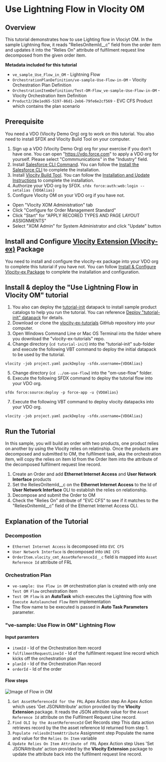 # Use Lightning Flow in Vlocity OM
## Overview
This tutorial demonstrates how to use Lighting flow in Vlociyt OM. In the sample Lightning flow, it reads "ReliesOnItemId__c" field from the order item and updates it into the "Relies On" attribute of fulfilment request line decomposed from the given order item.

**Metadata included for this tutorial**  
*  `ve_sample_Use_Flow_in_OM` - Lightning Flow
*  `OrchestrationPlanDefinition/ve-sample-Use-Flow-in-OM` - Vlocity Orchestration Plan Definition
*  `OrchestrationItemDefinition/Test-OM-Flow_ve-sample-Use-Flow-in-OM` - Vlocity Orchestration Item Definition
*  `Product2/26e1ed65-5197-86d1-2eb6-79fe6e2cf569` - EVC CFS Product which contains the plan scenario

## Prerequisite
You need a VDO (Vlocity Demo Org) org to work on this tutorial. You also need to install SFDX and Vlocity Build Tool on your computer.
1. Sign up a VDO (Vlocity Demo Org) org for your exercise if you don't have one. You can open "https://vdo.force.com" to apply a VDO org for yourself. Please select "Commmunications" in the "Industry" field.
2. Install [Salesforce CLI Command](https://developer.salesforce.com/docs/atlas.en-us.sfdx_cli_reference.meta/sfdx_cli_reference/cli_reference.htm). You can follow the [Install the Salesforce CLI](https://developer.salesforce.com/docs/atlas.en-us.sfdx_setup.meta/sfdx_setup/sfdx_setup_install_cli.htm) to complete the installation.
3. Install [Vlocity Build Tool](https://github.com/vlocityinc/vlocity_build#vlocity-build). You can follow the [Installation and Update Instructions](https://github.com/vlocityinc/vlocity_build#installation-and-update-instructions) to complete the installation.
4. Authorize your VDO org by SFDX. `sfdx force:auth:web:login --setalias {VDOAlias}`
5. Configure Vlocity OM on your VDO org if you have not.
*  Open "Vlocity XOM Administration" tab
*  Click "Configure for Order Management Standard"
*  Click "Start" for "APPLY RECORED TYPES AND PAGE LAYOUT ASSIGNMENTS"
*  Select "XOM Admin" for System Administrator and click "Update" button

## Install and Configure [Vlocity Extension (Vlocity-ex)](https://github.com/Soforce/vlocity-ex#vlocity-extension-vlocity-ex-package) Package
You need to install and configure the vlocity-ex package into your VDO org to complete this tutorial if you have not. You can follow [Install & Configure Vlocity-ex Package](https://github.com/Soforce/vlocity-ex#install--configure-vlocity-ex-package) to complete the installation and configuration.

## Install & deploy the "Use Lightning Flow in Vlocity OM" tutorial
1. You also can deploy the [tutorial-init](../tutorial-init/datapacks/tutorial-init.json) datapack to install sample product catalogs to help you run the tutorial. You can reference [Deploy "tutorial-init" datapack](https://github.com/Soforce/vlocity-ex-tutorials/tree/master/tutorial-init#deploy-tutorial-init-datapack) for details.
2. Download or clone the [vlocity-ex-tutorials](https://github.com/Soforce/vlocity-ex-tutorials) GitHub repository into your computer.
3. Open Windows Command Line or Mac OS Terminal into the folder where you download the "vlocity-ex-tutorials" repo.
4. Change directory (`cd tutorial-init`) into the "tutorial-init" sub-folder and execute the following VBT command to deploy the initial datapack to be used by the tutorial. 
```
vlocity -job project.yaml packDeploy -sfdx.username={VDOAlias}
```
5. Change directory (`cd ../om-use-flow`) into the "om-use-flow" folder.
6. Execute the following SFDX command to deploy the tutorial flow into your VDO org.
```
sfdx force:source:deploy -p force-app -u {VDOAlias}
```
7. Execute the following VBT command to deploy vlocity datapacks into your VDO org.
```
vlocity -job project.yaml packDeploy -sfdx.username={VDOAlias}
```

## Run the Tutorial
In this sample, you will build an order with two products, one product relies on another by using the Vlocity relies on relatinship. Once the products are decomposed and submitted to OM, the fulfilment task, aka the orchestration item, will copy the relies on item Id from the Order Item into the attribute of the decomposed fulfilment request line record.  
1. Create an Order and add **Ethernet Internet Access** and **User Network Interface** products
2. Set the ReliesOnItemId__c on the **Ethernet Internet Access** to the Id of **User Network Interface** OLI to establish the relies on relationship.
3. Decompose and submit the Order to OM
4. Check the "Relies On" attribute of "EVC CFS" to see if it matches to the "ReliesOnItemId__c" field of the Ethernet Internet Access OLI.


## Explanation of the Tutorial
### Decompostion 
*  `Ethernet Internet Access` is decomposed into `EVC CFS`
*  `User Network Interface` is decomposed into `UNI CFS`
*  `OrderItem.vlocity_cmt_AssetReferenceId__c` field is mapped into `Asset Reference Id` attribute of FRL

### Orchestration Plan
*  `ve-sample: Use Flow in OM` orchestration plan is created with only one `Test OM Flow` orchestration item
*  `Test OM Flow` is an **AutoTask** which executes the Lightning flow with `Execute Autolaunched Flow` item implementation
*  The flow name to be executed is passed in **Auto Task Parameters** parameter.

### "ve-sample: Use Flow in OM" Lightning Flow
#### Input paramters
*  `itemId` - Id of the Orchestration Item record
*  `fulfilmentRequestLineId` - Id of the fulfilment request line record which kicks off the orchestration plan
*  `planId` - Id of the Orchestration Plan record
*  `orderId` - Id of the order 
#### Flow steps
![Image of Flow in OM](https://github.com/Soforce/vlocity-ex-tutorials/blob/master/om-use-flow/images/flow%20diagram.png)

1. `Get AssetReferenceId for the FRL` Apex Action step 
An Apex Action which uses 'Get JSONAttribute' action provided by the **Vlocity Extension** package. It reads the JSON attribute value for the `Asset Reference Id` attribute on the Fulfilment Request Line record.
2. `Find OLI by the AssetReferenceId` Get Records step 
This data action retrieves record by the the asset reference Id returned from step 1.
3. `Populate reliesOnItemAttribute` Assignment step
Populate the name and value for the `Relies On Item` variable
4. `Update Relies On Item Attribute of FRL` Apex Action step
Uses 'Set JSONAttribute' action provided by the **Vlocity Extension** package to update the attribute back into the fulfilment request line record.
